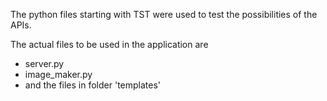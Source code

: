 The python files starting with TST were used to test the possibilities of the APIs.

The actual files to be used in the application are 
- server.py
- image_maker.py
- and the files in folder 'templates'